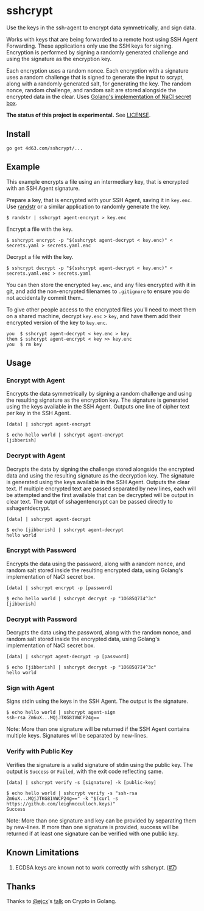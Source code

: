 # sshcrypt

Use the keys in the ssh-agent to encrypt data symmetrically, and sign data.

Works with keys that are being forwarded to a remote host using SSH Agent Forwarding. These applications only use the SSH keys for signing. Encryption is performed by signing a randomly generated challenge and using the signature as the encryption key.

Each encryption uses a random nonce. Each encryption with a signature uses a random challenge that is signed to generate the input to scrypt, along with a randomly generated salt, for generating the key. The random nonce, random challenge, and random salt are stored alongside the encrypted data in the clear. Uses [Golang's implementation of NaCl secret box](https://godoc.org/golang.org/x/crypto/nacl/secretbox).

**The status of this project is experimental.** See [LICENSE](LICENSE).

## Install

```
go get 4d63.com/sshcrypt/...
```

## Example

This example encrypts a file using an intermediary key, that is encrypted with an SSH Agent signature.

Prepare a key, that is encrypted with your SSH Agent, saving it in `key.enc`. Use [randstr](@leighmcculloch/randstr) or a similar application to randomly generate the key.

```
$ randstr | sshcrypt agent-encrypt > key.enc
```

Encrypt a file with the key.

```
$ sshcrypt encrypt -p "$(sshcrypt agent-decrypt < key.enc)" < secrets.yaml > secrets.yaml.enc
```

Decrypt a file with the key.

```
$ sshcrypt decrypt -p "$(sshcrypt agent-decrypt < key.enc)" < secrets.yaml.enc > secrets.yaml
```

You can then store the encrypted `key.enc`, and any files encrypted with it in git, and add the non-encrypted filenames to `.gitignore` to ensure you do not accidentally commit them..

To give other people access to the encrypted files you'll need to meet them on a shared machine, decrypt `key.enc` > `key`, and have them add their encrypted version of the key to `key.enc`.

```
you  $ sshcrypt agent-decrypt < key.enc > key
them $ sshcrypt agent-encrypt < key >> key.enc
you  $ rm key
```

## Usage

### Encrypt with Agent

Encrypts the data symmetrically by signing a random challenge and using the resulting signature as the encryption key. The signature is generated using the keys available in the SSH Agent. Outputs one line of cipher text per key in the SSH Agent.

```
[data] | sshcrypt agent-encrypt
```

```
$ echo hello world | sshcrypt agent-encrypt
[jibberish]
```

### Decrypt with Agent

Decrypts the data by signing the challenge stored alongside the encrypted data and using the resulting signature as the decryption key. The signature is generated using the keys available in the SSH Agent. Outputs the clear text. If multiple encrypted text are passed separated by new lines, each will be attempted and the first available that can be decrypted will be output in clear text. The outpt of sshagentencrypt can be passed directly to sshagentdecrypt.

```
[data] | sshcrypt agent-decrypt
```

```
$ echo [jibberish] | sshcrypt agent-decrypt
hello world
```

### Encrypt with Password

Encrypts the data using the password, along with a random nonce, and random salt stored inside the resulting encrypted data, using Golang's implementation of NaCl secret box.

```
[data] | sshcrypt encrypt -p [password]
```

```
$ echo hello world | sshcrypt decrypt -p "1O685Q7I4^3c"
[jibberish]
```

### Decrypt with Password

Decrypts the data using the password, along with the random nonce, and random salt stored inside the encrypted data, using Golang's implementation of NaCl secret box.

```
[data] | sshcrypt agent-decrypt -p [password]
```

```
$ echo [jibberish] | sshcrypt decrypt -p "1O685Q7I4^3c"
hello world
```

### Sign with Agent

Signs stdin using the keys in the SSH Agent. The output is the signature.

```
$ echo hello world | sshcrypt agent-sign
ssh-rsa Zm6uX...MQjJTKG81VWCP24g==
```

Note: More than one signature will be returned if the SSH Agent contains multiple keys. Signatures wll be separated by new-lines.

### Verify with Public Key

Verifies the signature is a valid signature of stdin using the public key. The output is `Success` or `Failed`, with the exit code reflecting same.

```
[data] | sshcrypt verify -s [signature] -k [public-key]
```

```
$ echo hello world | sshcrypt verify -s "ssh-rsa Zm6uX...MQjJTKG81VWCP24g==" -k "$(curl -s https://github.com/leighmcculloch.keys)"
Success
```

Note: More than one signature and key can be provided by separating them by new-lines. If more than one signature is provided, success will be returned if at least one signature can be verified with one public key.

## Known Limitations

1. ECDSA keys are known not to work correctly with sshcrypt. ([#7](https://github.com/leighmcculloch/sshcrypt/issues/7))

## Thanks

Thanks to [@ejcx](https://github.com/ejcx)'s [talk](https://twitter.com/ejcx_/status/732595370136494080) on Crypto in Golang.
